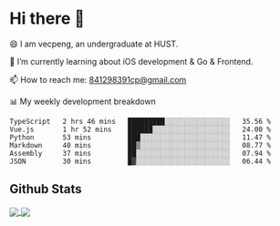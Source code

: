 
# Hi there 👋
😄 I am vecpeng, an undergraduate at HUST.

🌱 I’m currently learning about iOS development & Go & Frontend.

📫 How to reach me: 841298391cp@gmail.com

📊 My weekly development breakdown
<!--START_SECTION:waka-->

```text
TypeScript   2 hrs 46 mins   █████████░░░░░░░░░░░░░░░░   35.56 %
Vue.js       1 hr 52 mins    ██████░░░░░░░░░░░░░░░░░░░   24.00 %
Python       53 mins         ███░░░░░░░░░░░░░░░░░░░░░░   11.47 %
Markdown     40 mins         ██▒░░░░░░░░░░░░░░░░░░░░░░   08.77 %
Assembly     37 mins         ██░░░░░░░░░░░░░░░░░░░░░░░   07.94 %
JSON         30 mins         █▓░░░░░░░░░░░░░░░░░░░░░░░   06.44 %
```

<!--END_SECTION:waka-->

## Github Stats
<a href="https://github.com/anuraghazra/github-readme-stats">
  <img align="center" src="https://github-readme-stats.vercel.app/api?username=vecpeng&count_private=true&hide=stars" />
</a>
<a href="https://github.com/anuraghazra/convoychat">
  <img align="center" src="https://github-readme-stats.vercel.app/api/top-langs/?username=vecpeng&layout=compact" />
</a>
